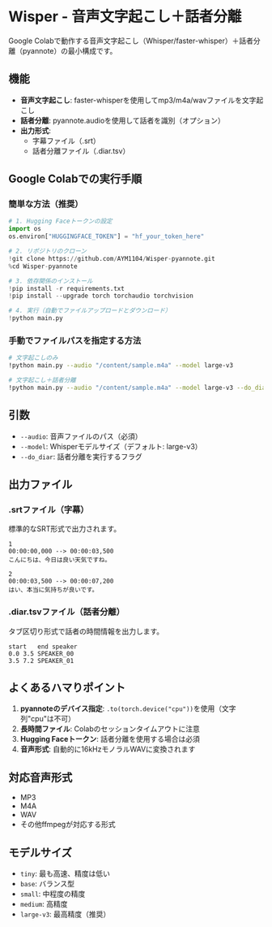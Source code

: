 # Wisper - 音声文字起こし＋話者分離

Google Colabで動作する音声文字起こし（Whisper/faster-whisper）＋話者分離（pyannote）の最小構成です。

## 機能

- **音声文字起こし**: faster-whisperを使用してmp3/m4a/wavファイルを文字起こし
- **話者分離**: pyannote.audioを使用して話者を識別（オプション）
- **出力形式**: 
  - 字幕ファイル（.srt）
  - 話者分離ファイル（.diar.tsv）

## Google Colabでの実行手順

### 簡単な方法（推奨）
```python
# 1. Hugging Faceトークンの設定
import os
os.environ["HUGGINGFACE_TOKEN"] = "hf_your_token_here"

# 2. リポジトリのクローン
!git clone https://github.com/AYM1104/Wisper-pyannote.git
%cd Wisper-pyannote

# 3. 依存関係のインストール
!pip install -r requirements.txt
!pip install --upgrade torch torchaudio torchvision

# 4. 実行（自動でファイルアップロードとダウンロード）
!python main.py
```

### 手動でファイルパスを指定する方法
```bash
# 文字起こしのみ
!python main.py --audio "/content/sample.m4a" --model large-v3

# 文字起こし＋話者分離
!python main.py --audio "/content/sample.m4a" --model large-v3 --do_diar
```

## 引数

- `--audio`: 音声ファイルのパス（必須）
- `--model`: Whisperモデルサイズ（デフォルト: large-v3）
- `--do_diar`: 話者分離を実行するフラグ

## 出力ファイル

### .srtファイル（字幕）
標準的なSRT形式で出力されます。
```
1
00:00:00,000 --> 00:00:03,500
こんにちは、今日は良い天気ですね。

2
00:00:03,500 --> 00:00:07,200
はい、本当に気持ちが良いです。
```

### .diar.tsvファイル（話者分離）
タブ区切り形式で話者の時間情報を出力します。
```
start	end	speaker
0.0	3.5	SPEAKER_00
3.5	7.2	SPEAKER_01
```

## よくあるハマりポイント

1. **pyannoteのデバイス指定**: `.to(torch.device("cpu"))`を使用（文字列"cpu"は不可）
2. **長時間ファイル**: Colabのセッションタイムアウトに注意
3. **Hugging Faceトークン**: 話者分離を使用する場合は必須
4. **音声形式**: 自動的に16kHzモノラルWAVに変換されます

## 対応音声形式

- MP3
- M4A
- WAV
- その他ffmpegが対応する形式

## モデルサイズ

- `tiny`: 最も高速、精度は低い
- `base`: バランス型
- `small`: 中程度の精度
- `medium`: 高精度
- `large-v3`: 最高精度（推奨）